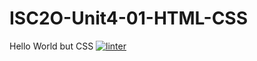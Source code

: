 # ISC2O-Unit4-01-HTML-CSS
Hello World but CSS
[![linter](https://github.com/Alexander-Ignacio/ISC2O-Unit4-01-HTML-CSS/workflows/linter/badge.svg)](https://github.com/marketplace/actions/super-linter)  
